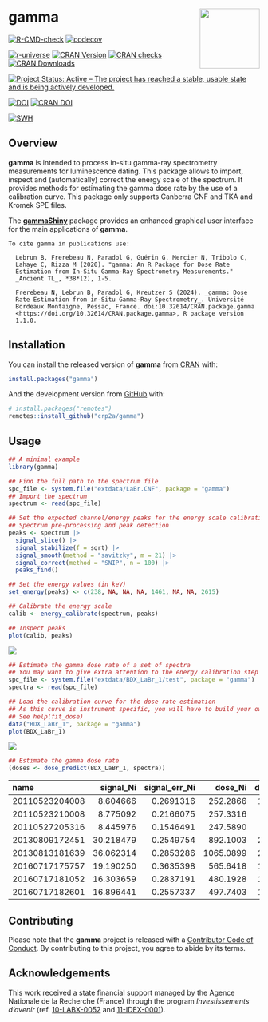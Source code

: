 
<!-- README.md is generated from README.Rmd. Please edit that file -->

# gamma <img width=120px src="man/figures/logo.png" align="right" />

<!-- badges: start -->

[![R-CMD-check](https://github.com/crp2a/gamma/actions/workflows/R-CMD-check.yaml/badge.svg)](https://github.com/crp2a/gamma/actions/workflows/R-CMD-check.yaml)
[![codecov](https://codecov.io/gh/crp2a/gamma/branch/master/graph/badge.svg)](https://app.codecov.io/gh/crp2a/gamma)

<a href="https://crp2a.r-universe.dev" class="pkgdown-devel"><img
src="https://crp2a.r-universe.dev/badges/gamma" alt="r-universe" /></a>
<a href="https://cran.r-project.org/package=gamma"
class="pkgdown-release"><img
src="https://www.r-pkg.org/badges/version/gamma"
alt="CRAN Version" /></a>
<a href="https://cran.r-project.org/web/checks/check_results_gamma.html"
class="pkgdown-release"><img
src="https://badges.cranchecks.info/worst/gamma.svg"
alt="CRAN checks" /></a>
<a href="https://cran.r-project.org/package=gamma"
class="pkgdown-release"><img
src="https://cranlogs.r-pkg.org/badges/gamma"
alt="CRAN Downloads" /></a>

[![Project Status: Active – The project has reached a stable, usable
state and is being actively
developed.](https://www.repostatus.org/badges/latest/active.svg)](https://www.repostatus.org/#active)

[![DOI](https://zenodo.org/badge/DOI/10.5281/zenodo.2652393.svg)](https://doi.org/10.5281/zenodo.2652393)
[![CRAN
DOI](https://img.shields.io/badge/DOI-10.32614/CRAN.package.gamma-1f57b6?style=flat&link=https://doi.org/10.32614/CRAN.package.gamma)](https://doi.org/10.32614/CRAN.package.gamma)

[![SWH](https://archive.softwareheritage.org/badge/swh:1:dir:459ecf47c4c0bb768732bd56c5c245ddab0d33f9/)](https://archive.softwareheritage.org/swh:1:dir:459ecf47c4c0bb768732bd56c5c245ddab0d33f9;origin=https://github.com/crp2a/gamma;visit=swh:1:snp:10e6be6e5cbe735b58c45abbcbabf20b93019e9c;anchor=swh:1:rev:1b3baf8821267ed656d780ae154d347769141d0c/)
<!-- badges: end -->

## Overview

**gamma** is intended to process in-situ gamma-ray spectrometry
measurements for luminescence dating. This package allows to import,
inspect and (automatically) correct the energy scale of the spectrum. It
provides methods for estimating the gamma dose rate by the use of a
calibration curve. This package only supports Canberra CNF and TKA and
Kromek SPE files.

The [**gammaShiny**](https://github.com/crp2a/gammaShiny) package
provides an enhanced graphical user interface for the main applications
of **gamma**.

    To cite gamma in publications use:

      Lebrun B, Frerebeau N, Paradol G, Guérin G, Mercier N, Tribolo C,
      Lahaye C, Rizza M (2020). "gamma: An R Package for Dose Rate
      Estimation from In-Situ Gamma-Ray Spectrometry Measurements."
      _Ancient TL_, *38*(2), 1-5.

      Frerebeau N, Lebrun B, Paradol G, Kreutzer S (2024). _gamma: Dose
      Rate Estimation from in-Situ Gamma-Ray Spectrometry_. Université
      Bordeaux Montaigne, Pessac, France. doi:10.32614/CRAN.package.gamma
      <https://doi.org/10.32614/CRAN.package.gamma>, R package version
      1.1.0.

## Installation

You can install the released version of **gamma** from
[CRAN](https://CRAN.R-project.org) with:

``` r
install.packages("gamma")
```

And the development version from [GitHub](https://github.com/) with:

``` r
# install.packages("remotes")
remotes::install_github("crp2a/gamma")
```

## Usage

``` r
## A minimal example
library(gamma)

## Find the full path to the spectrum file
spc_file <- system.file("extdata/LaBr.CNF", package = "gamma")
## Import the spectrum
spectrum <- read(spc_file)

## Set the expected channel/energy peaks for the energy scale calibration
## Spectrum pre-processing and peak detection
peaks <- spectrum |>
  signal_slice() |>
  signal_stabilize(f = sqrt) |>
  signal_smooth(method = "savitzky", m = 21) |>
  signal_correct(method = "SNIP", n = 100) |>
  peaks_find()

## Set the energy values (in keV)
set_energy(peaks) <- c(238, NA, NA, NA, 1461, NA, NA, 2615)

## Calibrate the energy scale
calib <- energy_calibrate(spectrum, peaks)

## Inspect peaks
plot(calib, peaks)
```

<img src="man/figures/README-usage-1.png" style="display: block; margin: auto;" />

``` r
## Estimate the gamma dose rate of a set of spectra
## You may want to give extra attention to the energy calibration step
spc_file <- system.file("extdata/BDX_LaBr_1/test", package = "gamma")
spectra <- read(spc_file)

## Load the calibration curve for the dose rate estimation
## As this curve is instrument specific, you will have to build your own
## See help(fit_dose)
data("BDX_LaBr_1", package = "gamma")
plot(BDX_LaBr_1)
```

<img src="man/figures/README-calib-1.png" style="display: block; margin: auto;" />

``` r
## Estimate the gamma dose rate
(doses <- dose_predict(BDX_LaBr_1, spectra))
```

| name           | signal_Ni | signal_err_Ni |   dose_Ni | dose_err_Ni | signal_NiEi | signal_err_NiEi | dose_NiEi | dose_err_NiEi | dose_final | dose_err_final |
|:---------------|----------:|--------------:|----------:|------------:|------------:|----------------:|----------:|--------------:|-----------:|---------------:|
| 20110523204008 |  8.604666 |     0.2691316 |  252.2866 |   10.372500 |    7626.493 |        8.747617 |  220.6747 |      5.495079 |   236.4806 |      11.366900 |
| 20110523210008 |  8.775092 |     0.2166075 |  257.3316 |    9.354274 |    7577.302 |        7.021326 |  219.1303 |      5.454610 |   238.2309 |      10.495729 |
| 20110527205316 |  8.445976 |     0.1546491 |  247.5890 |    8.012680 |    7064.449 |        5.009961 |  203.0288 |      5.052359 |   225.3089 |       9.198048 |
| 20130809172451 | 30.218479 |     0.2549754 |  892.1003 |   24.967288 |   27667.473 |        8.089989 |  849.8817 |     21.142124 |   870.9910 |      32.614162 |
| 20130813181639 | 36.062314 |     0.2853286 | 1065.0899 |   29.644785 |   33243.050 |        9.028097 | 1024.9325 |     25.496544 |  1045.0112 |      39.010062 |
| 20160717175757 | 19.190250 |     0.3635398 |  565.6418 |   18.510895 |   16419.873 |       11.495584 |  496.7518 |     12.361511 |   531.1968 |      21.838611 |
| 20160717181052 | 16.303659 |     0.2837191 |  480.1928 |   15.297869 |   14033.831 |        9.033011 |  421.8396 |     10.496701 |   451.0162 |      18.231817 |
| 20160717182601 | 16.896441 |     0.2557337 |  497.7403 |   15.269850 |   14493.495 |        8.131459 |  436.2712 |     10.854933 |   467.0058 |      18.446627 |

## Contributing

Please note that the **gamma** project is released with a [Contributor
Code of
Conduct](https://github.com/crp2a/gamma/blob/master/.github/CODE_OF_CONDUCT.md).
By contributing to this project, you agree to abide by its terms.

## Acknowledgements

This work received a state financial support managed by the Agence
Nationale de la Recherche (France) through the program *Investissements
d’avenir* (ref. [10-LABX-0052](https://lascarbx.labex.u-bordeaux.fr) and
[11-IDEX-0001](https://www.univ-amu.fr/amidex)).

